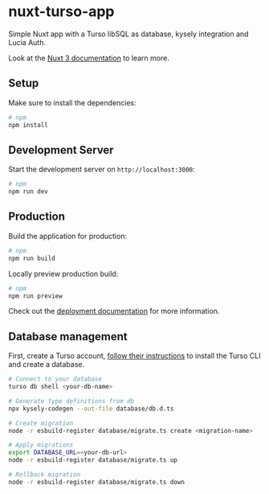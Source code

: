 # nuxt-turso-app

Simple Nuxt app with a Turso libSQL as database, kysely integration and Lucia Auth.

Look at the [Nuxt 3 documentation](https://nuxt.com/docs/getting-started/introduction) to learn more.

## Setup

Make sure to install the dependencies:

```bash
# npm
npm install
```

## Development Server

Start the development server on `http://localhost:3000`:

```bash
# npm
npm run dev
```

## Production

Build the application for production:

```bash
# npm
npm run build
```

Locally preview production build:

```bash
# npm
npm run preview
```

Check out the [deployment documentation](https://nuxt.com/docs/getting-started/deployment) for more information.

## Database management

First, create a Turso account, [follow their instructions](https://docs.turso.tech/tutorials/get-started-turso-cli/step-01-installation)
to install the Turso CLI and create a database.

``` bash
# Connect to your database
turso db shell <your-db-name>

# Generate type definitions from db
npx kysely-codegen --out-file database/db.d.ts

# Create migration
node -r esbuild-register database/migrate.ts create <migration-name>

# Apply migrations
export DATABASE_URL=<your-db-url>
node -r esbuild-register database/migrate.ts up

# Rollback migration
node -r esbuild-register database/migrate.ts down
```
